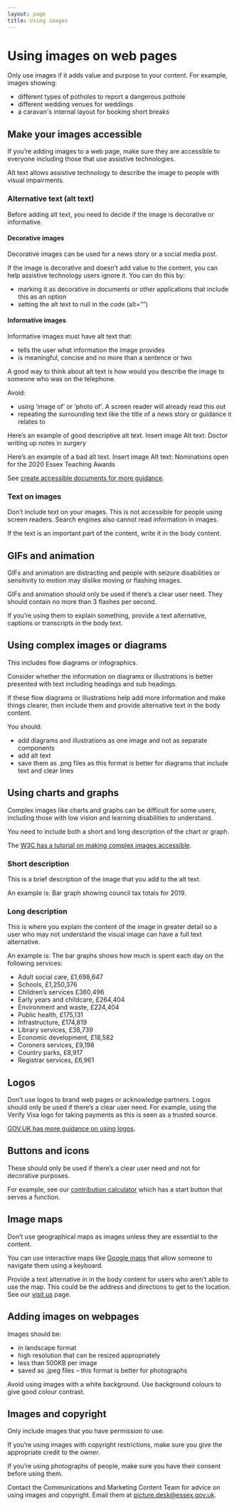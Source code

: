 ```yaml
---
layout: page
title: Using images
---
```


# Using images on web pages

Only use images if it adds value and purpose to your content. For example, images showing:

* different types of potholes to report a dangerous pothole 
* different wedding venues for weddings 
* a caravan's internal layout for booking short breaks

## Make your images accessible

If you’re adding images to a web page, make sure they are accessible to everyone including those that use assistive technologies. 

Alt text allows assistive technology to describe the image to people with visual impairments.

### Alternative text (alt text)

Before adding alt text, you need to decide if the image is decorative or informative.

#### Decorative images

Decorative images can be used for a news story or a social media post.

If the image is decorative and doesn’t add value to the content, you can help assistive technology users ignore it. You can do this by:
* marking it as decorative in documents or other applications that include this as an option
* setting the alt text to null in the code (alt=””)

#### Informative images

Informative images must have alt text that:
* tells the user what information the image provides
* is meaningful, concise and no more than a sentence or two

A good way to think about alt text is how would you describe the image to someone who was on the telephone.

Avoid:
* using ‘image of’ or ‘photo of’. A screen reader will already read this out
* repeating the surrounding text like the title of a news story or guidance it relates to

Here’s an example of good descriptive alt text.
Insert image
Alt text: Doctor writing up notes in surgery

Here’s an example of a bad alt text. 
Insert image
Alt text: Nominations open for the 2020 Essex Teaching Awards

See [create accessible documents for more guidance](/docs/core/accessibility/creating-an-accessible-pdf).

### Text on images

Don’t include text on your images. This is not accessible for people using screen readers. Search engines also cannot read information in images.

If the text is an important part of the content, write it in the body content.

## GIFs and animation

GIFs and animation are distracting and people with seizure disabilities or sensitivity to motion may dislike moving or flashing images.

GIFs and animation should only be used if there’s a clear user need. They should contain no more than 3 flashes per second. 

If you’re using them to explain something, provide a text alternative, captions or transcripts in the body text. 

## Using complex images or diagrams

This includes flow diagrams or infographics.

Consider whether the information on diagrams or illustrations is better presented with text including headings and sub headings.

If these flow diagrams or illustrations help add more information and make things clearer, then include them and provide alternative text in the body content.

You should:
- add diagrams and illustrations as one image and not as separate components
- add alt text
- save them as .png files as this format is better for diagrams that include text and clear lines

## Using charts and graphs

Complex images like charts and graphs can be difficult for some users, including those with low vision and learning disabilities to understand.

You need to include both a short and long description of the chart or graph.

The [W3C has a tutorial on making complex images accessible](https://www.w3.org/WAI/tutorials/images/complex/).

### Short description

This is a brief description of the image that you add to the alt text. 

An example is: Bar graph showing council tax totals for 2019.

### Long description

This is where you explain the content of the image in greater detail so a user who may not understand the visual image can have a full text alternative. 

An example is:
The bar graphs shows how much is spent each day on the following services:
* Adult social care, £1,698,647
* Schools, £1,250,376
* Children’s services £360,496
* Early years and childcare, £264,404
* Environment and waste, £224,404
* Public health, £175,131
* Infrastructure, £174,819
* Library services, £38,739
* Economic development, £18,582
* Coroners services, £9,198
* Country parks, £8,917
* Registrar services, £6,961

## Logos

Don’t use logos to brand web pages or acknowledge partners. Logos should only be used if there’s a clear user need. For example, using the Verify Visa logo for taking payments as this is seen as a trusted source.

[GOV.UK has more guidance on using logos](https://www.gov.uk/guidance/content-design/use-of-government-logos-on-gov-uk).

## Buttons and icons

These should only be used if there’s a clear user need and not for decorative purposes.

For example, see our [contribution calculator](https://www.essex.gov.uk/start/care-contribution-calculator) which has a start button that serves a function.

## Image maps

Don’t use geographical maps as images unless they are essential to the content. 

You can use interactive maps like [Google maps](https://support.google.com/maps/answer/6396990?co=GENIE.Platform%3DDesktop&hl=en)  that allow someone to navigate them using a keyboard.

Provide a text alternative in in the body content for users who aren’t able to use the map. This could be the address and directions to get to the location. See our [visit us](https://www.essex.gov.uk/visit-us)
page.

## Adding images on webpages

Images should be:

* in landscape format
* high resolution that can be resized appropriately
* less than 500KB per image
* saved as .jpeg files – this format is better for photographs

Avoid using images with a white background. Use background colours to give good colour contrast.

## Images and copyright

Only include images that you have permission to use.

If you’re using images with copyright restrictions, make sure you give the appropriate credit to the owner.

If you’re using photographs of people, make sure you have their consent before using them.

Contact the Communications and Marketing Content Team for advice on using images and copyright. Email them at <picture.desk@essex.gov.uk>.






